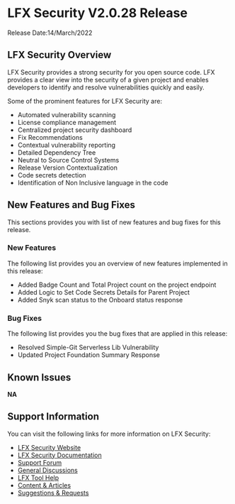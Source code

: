 # LFX Security V2.0.28 Release

Release Date:14/March/2022

## LFX Security Overview&#x20;

LFX Security provides a strong security for you open source code. LFX provides a clear view into the security of a given project and enables developers to identify and resolve vulnerabilities quickly and easily.

Some of the prominent features for LFX Security are:

* Automated vulnerability scanning
* License compliance management&#x20;
* Centralized project security dashboard
* Fix Recommendations
* Contextual vulnerability reporting
* Detailed Dependency Tree
* Neutral to Source Control Systems
* Release Version Contextualization
* Code secrets detection&#x20;
* Identification of Non Inclusive language in the code

## New Features and Bug Fixes

This sections provides you with list of new features and bug fixes for this release.&#x20;

### New Features&#x20;

The following list provides you an overview of new features implemented in this release:

* Added Badge Count and Total Project count on the project endpoint
* Added Logic to Set Code Secrets Details for Parent Project
* Added Snyk scan status to the Onboard status response

### Bug Fixes

The following list provides you the bug fixes that are applied in this release:

* Resolved Simple-Git Serverless Lib Vulnerability
* Updated Project Foundation Summary Response

## Known Issues

**NA**

## **Support Information**&#x20;

You can visit the following links for more information on LFX Security:

* [LFX Security Website](https://lfx.linuxfoundation.org/tools/security/)
* [LFX Security Documentation](https://docs.linuxfoundation.org/lfx/security)&#x20;
* [Support Forum](https://community.lfx.dev)
* [General Discussions](https://community.lfx.dev/c/lfx-general-discussion/72)
* [LFX Tool Help](https://community.lfx.dev/c/help/62)
* [Content & Articles](https://community.lfx.dev/c/content-articles/58)
* [Suggestions & Requests](https://community.lfx.dev/c/suggestion-box/70)
